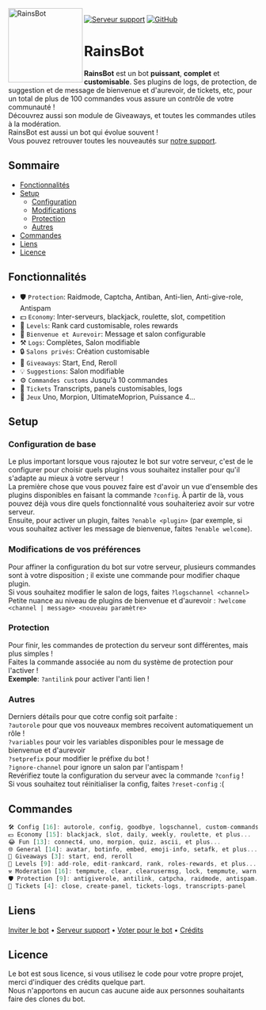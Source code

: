 <img align=left src="https://i.imgur.com/0xij5z0.png" width="150" alt="RainsBot" />

<a href="https://discord.gg/SSWQamBCFE"><img src="https://img.shields.io/discord/787006944974995476?color=7289da&logo=discord&logoColor=white" alt="Serveur support" /></a>
<a href="https://github.com/COCO150/RainsBot"><img src="https://img.shields.io/github/stars/COCO150/RainsBot?style=social" alt="GitHub" /></a>

# RainsBot
**RainsBot** est un bot __puissant__, __complet__ et **customisable**. Ses plugins de logs, de protection, de suggestion et de message de bienvenue et d'aurevoir, de tickets, etc, pour un total de plus de 100 commandes vous assure un contrôle de votre communauté !  
Découvrez aussi son module de Giveaways, et toutes les commandes utiles à la modération.  
RainsBot est aussi un bot qui évolue souvent !  
Vous pouvez retrouver toutes les nouveautés sur [notre support](https://discord.gg/SSWQamBCFE).

## Sommaire
  - [Fonctionnalités](#fonctionnalités)
  - [Setup](#setup)
    - [Configuration](#configuration-de-base)
    - [Modifications](#modifications-de-vos-préférences)
    - [Protection](#protection)
    - [Autres](#autres)
  - [Commandes](#commandes)
  - [Liens](#liens)
  - [Licence](#licence)

## Fonctionnalités
* 🛡️ `Protection`: Raidmode, Captcha, Antiban, Anti-lien, Anti-give-role, Antispam
* 💵 `Economy`: Inter-serveurs, blackjack, roulette, slot, competition
* 🥇 `Levels`: Rank card customisable, roles rewards
* 👋 `Bienvenue et Aurevoir`: Message et salon configurable
* ⚒️ `Logs`: Complètes, Salon modifiable
* 🔒 `Salons privés`: Création customisable
* 🎉 `Giveaways`: Start, End, Reroll
* 💡 `Suggestions`: Salon modifiable
* ⚙️ `Commandes customs` Jusqu'à 10 commandes
* 🎫 `Tickets` Transcripts, panels customisables, logs
* 🧮 `Jeux` Uno, Morpion, UltimateMoprion, Puissance 4...

## Setup
### Configuration de base
Le plus important lorsque vous rajoutez le bot sur votre serveur, c'est de le configurer pour choisir quels plugins vous souhaitez installer pour qu'il s'adapte au mieux à votre serveur !  
La première chose que vous pouvez faire est d'avoir un vue d'ensemble des plugins disponibles en faisant la commande `?config`. À partir de là, vous pouvez déjà vous dire quels fonctionnalité vous souhaiteriez avoir sur votre serveur.  
Ensuite, pour activer un plugin, faites `?enable <plugin>` (par exemple, si vous souhaitez activer les message de bienvenue, faites `?enable welcome`).

### Modifications de vos préférences
Pour affiner la configuration du bot sur votre serveur, plusieurs commandes sont à votre disposition ; il existe une commande pour modifier chaque plugin.  
Si vous souhaitez modifier le salon de logs, faites `?logschannel <channel>`  
Petite nuance au niveau de plugins de bienvenue et d'aurevoir : `?welcome <channel | message> <nouveau paramètre>`

### Protection
Pour finir, les commandes de protection du serveur sont différentes, mais plus simples !  
Faites la commande associée au nom du système de protection pour l'activer !  
**Exemple**: `?antilink` pour activer l'anti lien !

### Autres
Derniers détails pour que cotre config soit parfaite :  
`?autorole` pour que vos nouveaux membres recoivent automatiquement un rôle !  
`?variables` pour voir les variables disponibles pour le message de bienvenue et d'aurevoir  
`?setprefix` pour modifier le préfixe du bot !  
`?ignore-channel` pour ignore un salon par l'antispam !  
Revérifiez toute la configuration du serveur avec la commande `?config` !  
Si vous souhaitez tout réinitialiser la config, faites `?reset-config` :(

## Commandes
```js
🛠️ Config [16]: autorole, config, goodbye, logschannel, custom-commands et plus...
💵 Economy [15]: blackjack, slot, daily, weekly, roulette, et plus...
😂 Fun [13]: connect4, uno, morpion, quiz, ascii, et plus...
🌐 General [14]: avatar, botinfo, embed, emoji-info, setafk, et plus...
🎉 Giveaways [3]: start, end, reroll
🥇 Levels [9]: add-role, edit-rankcard, rank, roles-rewards, et plus...
⚒️ Moderation [16]: tempmute, clear, clearusermsg, lock, tempmute, warn, et plus...
🛡️ Protection [9]: antigiverole, antilink, catpcha, raidmode, antispam...
🎫 Tickets [4]: close, create-panel, tickets-logs, transcripts-panel
```

## Liens

[Inviter le bot](https://discord.com/oauth2/authorize?client_id=781911855299035217&scope=bot&permissions=2147483647)
 • [Serveur support](https://discord.gg/SSWQamBCFE)
 • [Voter pour le bot](https://top.gg/bot/781911855299035217)
 • [Crédits](https://github.com/Androz2091/AtlantaBot)

## Licence
Le bot est sous licence, si vous utilisez le code pour votre propre projet, merci d'indiquer des crédits quelque part.  
Nous n'apportons en aucun cas aucune aide aux personnes souhaitants faire des clones du bot.
